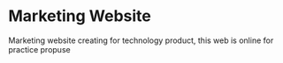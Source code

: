 # Marketing Website

Marketing website creating for technology product, this web is online for practice propuse
